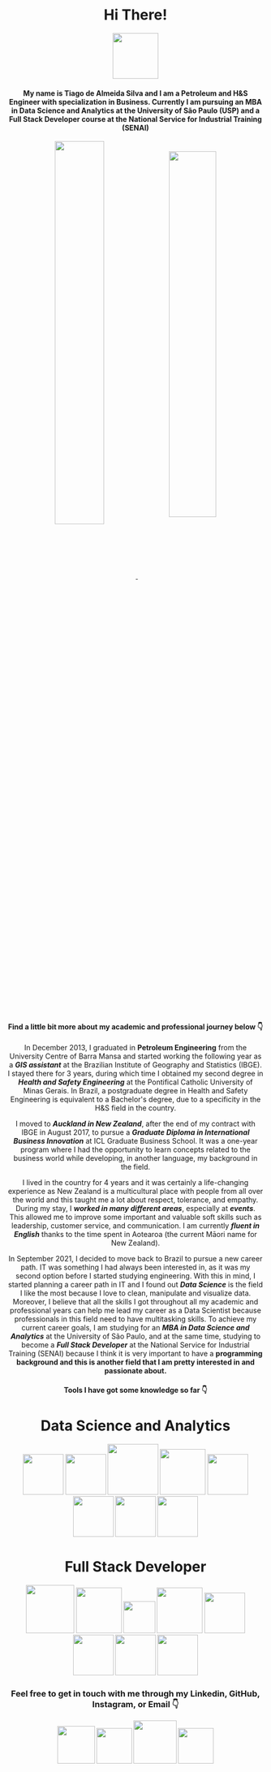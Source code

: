 <div align="center"><h1>Hi There!</h1><img src="https://c.tenor.com/nebZyl8oN7IAAAAi/wave-hello.gif" width="90px"></div>


<h4 align="center">My name is Tiago de Almeida Silva and I am a Petroleum and H&S Engineer with specialization in Business. Currently I am pursuing an MBA in Data Science and Analytics at the University of São Paulo (USP) and a Full Stack Developer course at the National Service for Industrial Training (SENAI)</h4>

<section align="center"><a href="https://github.com/anuraghazra/github-readme-stats">
  <img align="center" src="https://github-readme-stats.vercel.app/api?username=tiago-deas&count_private=true&show_icons=true&theme=merko" width="44%"/>
</a>
<a href="https://github.com/anuraghazra/github-readme-stats">
  <img align="center" src="https://github-readme-stats.vercel.app/api/top-langs/?username=tiago-deas&theme=merko&layout=compact&langs_count=10" width="43%"/>
</a></section>


<h4 align="center">Find a little bit more about my academic and professional journey below 👇</h4>


<p align="center">In December 2013, I graduated in <b>Petroleum Engineering</b> from the University Centre of Barra Mansa and started working the following year as a <b><i>GIS assistant</i></b> at the Brazilian Institute of Geography and Statistics (IBGE). I stayed there for 3 years, during which time I obtained my second degree in <b><i>Health and Safety Engineering</i></b> at the Pontifical Catholic University of Minas Gerais. In Brazil, a postgraduate degree in Health and Safety Engineering is equivalent to a Bachelor's degree, due to a specificity in the H&S field in the country.<p>

<p align="center">I moved to <b><i>Auckland in New Zealand</i></b>, after the end of my contract with IBGE in August 2017, to pursue a <b><i>Graduate Diploma in International Business Innovation</i></b> at ICL Graduate Business School. It was a one-year program where I had the opportunity to learn concepts related to the business world while developing, in another language, my background in the field.</p>

<p align="center">I lived in the country for 4 years and it was certainly a life-changing experience as New Zealand is a multicultural place with people from all over the world and this taught me a lot about respect, tolerance, and empathy. During my stay, I <b><i>worked in many different areas</i></b>, especially at <b><i>events</i></b>. This allowed me to improve some important and valuable soft skills such as leadership, customer service, and communication. I am currently <b><i>fluent in English</i></b> thanks to the time spent in Aotearoa (the current Māori name for New Zealand).</p>

<p align="center">In September 2021, I decided to move back to Brazil to pursue a new career path. IT was something I had always been interested in, as it was my second option before I started studying engineering. With this in mind, I started planning a career path in IT and I found out <b><i>Data Science</i></B> is the field I like the most because I love to clean, manipulate and visualize data. Moreover, I believe that all the skills I got throughout all my academic and professional years can help me lead my career as a Data Scientist because professionals in this field need to have multitasking skills. To achieve my current career goals, I am studying for an <b><i>MBA in Data Science and Analytics</i></b> at the University of São Paulo, and at the same time, studying to become a <b><i>Full Stack Developer</i></b> at the National Service for Industrial Training (SENAI) because I think it is very important to have a <b></i>programming background</i><b> and this is another field that I am pretty interested in and passionate about.</p>

<h4 align="center">Tools I have got some knowledge so far 👇</h4>



<h1 align="center">Data Science and Analytics</h1>



<div align="center">
  <img src="https://i.imgur.com/Mumeao9.png" width="80px">
  <img src="https://i.imgur.com/wuC11RE.png" width="80px">
  <img src="https://i.imgur.com/FhlmNBF.png" width="100px">
  <img src="https://i.imgur.com/8eRWZdJ.png" width="90px">
  <img src="https://i.imgur.com/WDBqZDi.png" width="80px">
  <img src="https://i.imgur.com/Hc7eAQE.png" width="80px">
  <img src="https://i.imgur.com/CMMQiUe.png" width="80px">
  <img src="https://i.imgur.com/yJEBrA0.png" width="80px">
</div>




<h1 align="center">Full Stack Developer</h1>



<div align="center">
  <img src="https://i.imgur.com/tBCGCG8.png" width="95px">
  <img src="https://i.imgur.com/GuKsBJ1.png" width="90px">
  <img src="https://i.imgur.com/u7eQWue.png" width="63px">
  <img src="https://i.imgur.com/TQVZdTE.png" width="90px">  
  <img src="https://i.imgur.com/Sr9Jtu8.png" width="80px">  
  <img src="https://i.imgur.com/FnP8Azk.png" width="80px">  
  <img src="https://i.imgur.com/Tx0OE3q.png" width="80px">  
  <img src="https://i.imgur.com/4nrO1jM.png" width="80px">  
</div>




<h3 align="center">Feel free to get in touch with me through my Linkedin, GitHub, Instagram, or Email 👇</h3>



<div align="center">
  <a href="https://www.linkedin.com/in/tiagodeas/" target="_blank"><img src="https://i.imgur.com/1eo6rSH.png" width="74px"></a>
  <a href="https://github.com/tiago-deas" target="_blank"><img src="https://i.imgur.com/0723XfP.png" width="70px"></a>
  <a href="https://www.instagram.com/tiago.deas/" target="_blank"><img src="https://i.imgur.com/iG7XGCl.png" width="85px"></a>
  <a href="mailto:tiago.deas@usp.br?subject="I come from GitHub!" target="_blank"><img src="https://i.imgur.com/QgkCT4T.png" width="70px"></a>
</div>




